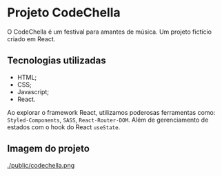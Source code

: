 # Projeto CodeChella

O CodeChella é um festival para amantes de música. Um projeto fictício criado em React.

## Tecnologias utilizadas

- HTML;
- CSS;
- Javascript;
- React.

Ao explorar o framework React, utilizamos poderosas ferramentas como: `Styled-Components`, `SASS`, `React-Router-DOM`. Além de gerenciamento de estados com o hook do React `useState`.

## Imagem do projeto

[./public/codechella.png](./public/codechella.png)